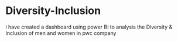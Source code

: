 # Diversity-Inclusion
i have created a dashboard using power Bi to analysis the Diversity &amp; Inclusion of men and women in pwc company

